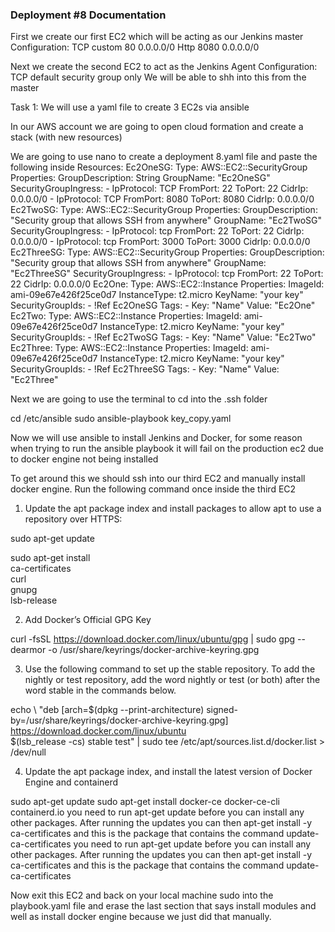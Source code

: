 ### Deployment #8 Documentation

First we create our first EC2 which will be acting as our Jenkins master 
Configuration:
TCP custom 80 0.0.0.0/0
Http 8080 0.0.0.0/0

Next we create the second EC2 to act as the Jenkins Agent
Configuration:
TCP default security group only
We will be able to shh into this from the master

Task 1: 
We will use a yaml file to create 3 EC2s via ansible

In our AWS account we are going to open cloud formation and create a stack (with new resources)

We are going to use nano to create a deployment 8.yaml file and paste the following inside
Resources:
	  Ec2OneSG:
	    Type: AWS::EC2::SecurityGroup
	    Properties:
	      GroupDescription: String
	      GroupName: "Ec2OneSG"
	      SecurityGroupIngress:
	        - IpProtocol: TCP
	          FromPort: 22
	          ToPort: 22
	          CidrIp: 0.0.0.0/0
	        - IpProtocol: TCP
	          FromPort: 8080
	          ToPort: 8080
	          CidrIp: 0.0.0.0/0
	  Ec2TwoSG:
	    Type: AWS::EC2::SecurityGroup
	    Properties:
	      GroupDescription: "Security group that allows SSH from anywhere"
	      GroupName: "Ec2TwoSG"
	      SecurityGroupIngress:
	        - IpProtocol: tcp
	          FromPort: 22
	          ToPort: 22
	          CidrIp: 0.0.0.0/0
	        - IpProtocol: tcp
	          FromPort: 3000
	          ToPort: 3000
	          CidrIp: 0.0.0.0/0
	  Ec2ThreeSG:
	    Type: AWS::EC2::SecurityGroup
	    Properties:
	      GroupDescription: "Security group that allows SSH from anywhere"
	      GroupName: "Ec2ThreeSG"
	      SecurityGroupIngress:
	        - IpProtocol: tcp
	          FromPort: 22
	          ToPort: 22
	          CidrIp: 0.0.0.0/0
	  Ec2One:
	    Type: AWS::EC2::Instance
	    Properties:
	      ImageId: ami-09e67e426f25ce0d7
	      InstanceType: t2.micro
	      KeyName: "your key"
	      SecurityGroupIds:
	        - !Ref Ec2OneSG
	      Tags:
	        - Key: "Name"
	          Value: "Ec2One"
	  Ec2Two:
	    Type: AWS::EC2::Instance
	    Properties:
	      ImageId: ami-09e67e426f25ce0d7
	      InstanceType: t2.micro
	      KeyName: "your key"
	      SecurityGroupIds:
	        - !Ref Ec2TwoSG
	      Tags:
	        - Key: "Name"
	          Value: "Ec2Two"
	  Ec2Three:
	    Type: AWS::EC2::Instance
	    Properties:
	      ImageId: ami-09e67e426f25ce0d7
	      InstanceType: t2.micro
	      KeyName: "your key"
	      SecurityGroupIds:
	        - !Ref Ec2ThreeSG
	      Tags:
	        - Key: "Name"
	          Value: "Ec2Three"


Next we are going to use the terminal to cd into the .ssh folder

cd /etc/ansible
sudo ansible-playbook key_copy.yaml

Now we will use ansible to install Jenkins and Docker, for some reason when trying to run the ansible playbook it will fail on the production ec2 due to docker engine not being installed

To get around this we should ssh into our third EC2 and manually install docker engine.
Run the following command once inside the third EC2

1.	Update the apt package index and install packages to allow apt to use a repository over HTTPS:

sudo apt-get update

sudo apt-get install \
 ca-certificates \
    curl \
    gnupg \
    lsb-release

2.	Add Docker’s Official GPG Key

curl -fsSL https://download.docker.com/linux/ubuntu/gpg | sudo gpg --dearmor -o /usr/share/keyrings/docker-archive-keyring.gpg

3.	Use the following command to set up the stable repository. To add the nightly or test repository, add the word nightly or test (or both) after the word stable in the commands below. 

echo \  "deb [arch=$(dpkg --print-architecture) signed-by=/usr/share/keyrings/docker-archive-keyring.gpg] https://download.docker.com/linux/ubuntu \
  $(lsb_release -cs) stable test" | sudo tee /etc/apt/sources.list.d/docker.list > /dev/null

4.	Update the apt package index, and install the latest version of Docker Engine and containerd

sudo apt-get update
sudo apt-get install docker-ce docker-ce-cli containerd.io
you need to run apt-get update before you can install any other packages. After running the updates you can then apt-get install -y ca-certificates and this is the package that contains the command update-ca-certificates
you need to run apt-get update before you can install any other packages. After running the updates you can then apt-get install -y ca-certificates and this is the package that contains the command update-ca-certificates



Now exit this EC2 and back on your local machine sudo into the playbook.yaml file and erase the last section that says install modules and well as install docker engine because we just did that manually.



